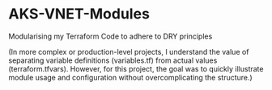 # AKS-VNET-Modules
Modularising my Terraform Code to adhere to DRY principles

(In more complex or production-level projects, I understand the value of separating variable definitions (variables.tf) from actual values (terraform.tfvars). However, for this project, the goal was to quickly illustrate module usage and configuration without overcomplicating the structure.)
